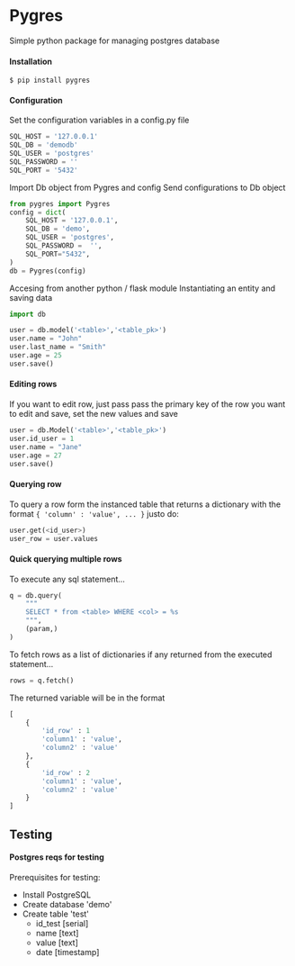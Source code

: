 # Pygres
Simple python package for managing postgres database

#### Installation
```shell
$ pip install pygres
```

#### Configuration
Set the configuration variables in a config.py file
```python
SQL_HOST = '127.0.0.1'
SQL_DB = 'demodb'
SQL_USER = 'postgres'
SQL_PASSWORD = ''
SQL_PORT = '5432'
```

Import Db object from Pygres and config
Send configurations to Db object
```python
from pygres import Pygres
config = dict(
    SQL_HOST = '127.0.0.1',
    SQL_DB = 'demo',
    SQL_USER = 'postgres',
    SQL_PASSWORD =  '',
    SQL_PORT="5432",
)
db = Pygres(config)
```
Accesing from another python / flask module
Instantiating an entity and saving data
```python
import db

user = db.model('<table>','<table_pk>')
user.name = "John"
user.last_name = "Smith"
user.age = 25
user.save()

```

#### Editing rows
If you want to edit row, just pass pass the primary key of the row you want to edit and save, set the new values and save
```python
user = db.Model('<table>','<table_pk>')
user.id_user = 1
user.name = "Jane"
user.age = 27
user.save()
```

#### Querying row
To query a row form the instanced table that returns a dictionary with the format `{ 'column' : 'value', ... }` justo do:
```python
user.get(<id_user>)
user_row = user.values
```

#### Quick querying multiple rows
To execute any sql statement...
```python
q = db.query(
    """
    SELECT * from <table> WHERE <col> = %s
    """,
    (param,)
)
```
To fetch rows as a list of dictionaries if any returned from the executed statement...
```python
rows = q.fetch()
```
The returned variable will be in the format
```python
[
    {   
        'id_row' : 1
        'column1' : 'value',
        'column2' : 'value'
    },
    {   
        'id_row' : 2
        'column1' : 'value',
        'column2' : 'value'
    }
]
```

## Testing

#### Postgres reqs for testing
Prerequisites for testing:
* Install PostgreSQL
* Create database 'demo'
* Create table 'test'
  * id_test     [serial]
  * name        [text]
  * value       [text]
  * date        [timestamp]
